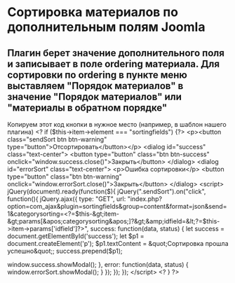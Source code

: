 # Сортировка материалов по дополнительным полям Joomla
## Плагин берет значение дополнительного поля и записывает в поле ordering материала. Для сортировки по ordering в пункте меню выставляем "Порядок материалов" в значение "Порядок материалов" или "материалы в обратном порядке"

Копируем этот код кнопки в нужное место (например, в шаблон нашего плагина)
&lt;?
if ($this-&gt;item-&gt;element === &quot;sortingfields&quot;) {?&gt;
&lt;p&gt;&lt;button class=&quot;sendSort btn btn-warning&quot; type=&quot;button&quot;&gt;Отсортировать&lt;/button&gt;&lt;/p&gt;
&lt;dialog id=&quot;success&quot; class=&quot;text-center&quot;&gt;
&lt;button type=&quot;button&quot; class=&quot;btn btn-success&quot; onclick=&quot;window.success.close()&quot;&gt;Закрыть&lt;/button&gt;
&lt;/dialog&gt;
&lt;dialog id=&quot;errorSort&quot; class=&quot;text-center&quot;&gt;
&lt;p&gt;Ошибка сортировки&lt;/p&gt;
&lt;button type=&quot;button&quot; class=&quot;btn btn-warning&quot; onclick=&quot;window.errorSort.close()&quot;&gt;Закрыть&lt;/button&gt;
&lt;/dialog&gt;
&lt;script&gt;
jQuery(document).ready(function($){
jQuery(&quot;.sendSort&quot;).on(&quot;click&quot;, function(){
jQuery.ajax({
type: &quot;GET&quot;,
url: &quot;index.php?option=com_ajax&amp;plugin=sortingfields&amp;group=content&amp;format=json&amp;send=1&amp;categorysorting=&lt;?=$this-&gt;item-&gt;params[&apos;categorysorting&apos;]?&gt;&amp;idfield=&lt;?=$this-&gt;item-&gt;params[&apos;idfield&apos;]?&gt;&quot;,
success: function(data, status) {
let success = document.getElementById(&apos;success&apos;);
let $p1 = document.createElement(&apos;p&apos;);
$p1.textContent = &quot;Сортировка прошла успешно&quot;;
success.prepend($p1);

window.success.showModal();
},
error: function(data, status) {
window.errorSort.showModal();
}
});
});
});
&lt;/script&gt;
&lt;? } ?&gt;
